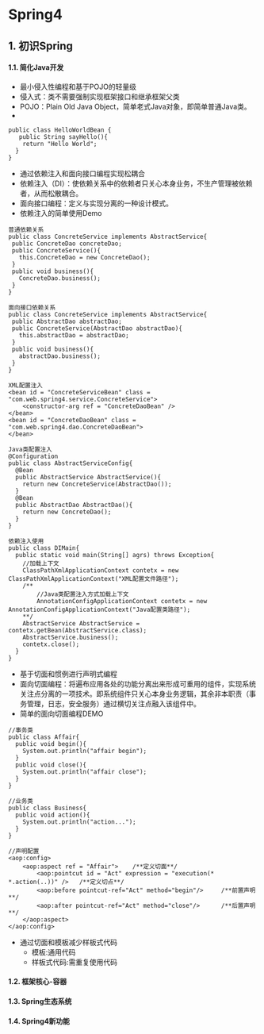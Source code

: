 # Spring4

## 1. 初识Spring

#### 1.1. 简化Java开发

* 最小侵入性编程和基于POJO的轻量级
 * 侵入式：类不需要强制实现框架接口和继承框架父类
 * POJO：Plain Old Java Object，简单老式Java对象，即简单普通Java类。
 *
 ```
 public class HelloWorldBean {
    public String sayHello(){
     return "Hello World";
   }
 }
 ```
* 通过依赖注入和面向接口编程实现松耦合
 * 依赖注入（DI）：使依赖关系中的依赖者只关心本身业务，不生产管理被依赖者，从而松散耦合。
 * 面向接口编程：定义与实现分离的一种设计模式。
 * 依赖注入的简单使用Demo
 ```
普通依赖关系
public class ConcreteService implements AbstractService{
  public ConcreteDao concreteDao;
  public ConcreteService(){
    this.ConcreteDao = new ConcreteDao();
  }
  public void business(){
    ConcreteDao.business();
  }
}
 ```
 ```
面向接口依赖关系
public class ConcreteService implements AbstractService{
  public AbstractDao abstractDao;
  public ConcreteService(AbstractDao abstractDao){
    this.abstractDao = abstractDao;
  }
  public void business(){
    abstractDao.business();
  }
}
 ```
 ```
 XML配置注入
 <bean id = "ConcreteServiceBean" class = "com.web.spring4.service.ConcreteService">
     <constructor-arg ref = "ConcreteDaoBean" />
 </bean>
 <bean id = "ConcreteDaoBean" class = "com.web.spring4.dao.ConcreteDaoBean">
 </bean>
 ```
 ```
 Java类配置注入
 @Configuration
 public class AbstractServiceConfig{
   @Bean
   public AbstractService AbstractService(){
     return new ConcreteService(AbstractDao());
   }
   @Bean
   public AbstractDao AbstractDao(){
     return new ConcreteDao();
   }
 }
 ```
 ```
 依赖注入使用
 public class DIMain{
   public static void main(String[] agrs) throws Exception{
     //加载上下文
     ClassPathXmlApplicationContext contetx = new ClassPathXmlApplicationContext("XML配置文件路径");
     /**
         //Java类配置注入方式加载上下文
         AnnotationConfigApplicationContext contetx = new AnnotationConfigApplicationContext("Java配置类路径");
     **/
     AbstractService AbstractService = contetx.getBean(AbstractService.class);
     AbstractService.business();
     contetx.close();
   }
 }
 ```
* 基于切面和惯例进行声明式编程
 * 面向切面编程：将遍布应用各处的功能分离出来形成可重用的组件，实现系统关注点分离的一项技术。即系统组件只关心本身业务逻辑，其余非本职责（事务管理，日志，安全服务）通过横切关注点融入该组件中。
 * 简单的面向切面编程DEMO
 ```
 //事务类
 public class Affair{
   public void begin(){
     System.out.println("affair begin");
   }
   public void close(){
     System.out.println("affair close");
   }
 }
 ```
 ```
 //业务类
 public class Business{
   public void action(){
     System.out.println("action...");
   }
 }
 ```
 ```
 //声明配置
 <aop:config>
     <aop:aspect ref = "Affair">    /**定义切面**/
         <aop:pointcut id = "Act" expression = "execution(* *.action(..))" />   /**定义切点**/
         <aop:before pointcut-ref="Act" method="begin"/>     /**前置声明**/
         <aop:after pointcut-ref="Act" method="close"/>      /**后置声明**/
     </aop:aspect>
 </aop:config>
 ```

* 通过切面和模板减少样板式代码
  * 模板:通用代码
  * 样板式代码:需重复使用代码

#### 1.2. 框架核心-容器

#### 1.3. Spring生态系统

#### 1.4. Spring4新功能
